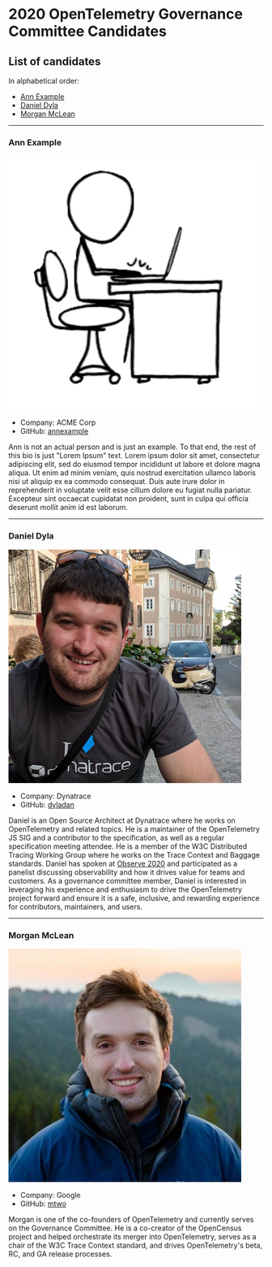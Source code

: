 # 2020 OpenTelemetry Governance Committee Candidates

## List of candidates

In alphabetical order:

- [Ann Example](#Ann-Example)
- [Daniel Dyla](#Daniel-Dyla)
- [Morgan McLean](#Morgan-McLean)

---

### Ann Example

![Ann Example](static/ann-example.png)

- Company: ACME Corp
- GitHub: [annexample](https://github.com/annexample)

Ann is not an actual person and is just an example. To that end, the rest of
this bio is just "Lorem Ipsum" text. Lorem ipsum dolor sit amet, consectetur
adipiscing elit, sed do eiusmod tempor incididunt ut labore et dolore magna
aliqua. Ut enim ad minim veniam, quis nostrud exercitation ullamco laboris nisi
ut aliquip ex ea commodo consequat.  Duis aute irure dolor in reprehenderit in
voluptate velit esse cillum dolore eu fugiat nulla pariatur. Excepteur sint
occaecat cupidatat non proident, sunt in culpa qui officia deserunt mollit anim
id est laborum.

---

### Daniel Dyla

![Daniel Dyla](static/daniel-dyla.jpg)

- Company: Dynatrace
- GitHub: [dyladan](https://github.com/dyladan)

Daniel is an Open Source Architect at Dynatrace where he works on OpenTelemetry and related topics. He is a maintainer of the OpenTelemetry JS SIG and a contributor to the specification, as well as a regular specification meeting attendee. He is a member of the W3C Distributed Tracing Working Group where he works on the Trace Context and Baggage standards. Daniel has spoken at [Observe 2020](https://observe2020.io/) and participated as a panelist discussing observability and how it drives value for teams and customers. As a governance committee member, Daniel is interested in leveraging his experience and enthusiasm to drive the OpenTelemetry project forward and ensure it is a safe, inclusive, and rewarding experience for contributors, maintainers, and users.

---

### Morgan McLean

![Morgan McLean](static/morgan-mclean.png)

- Company: Google
- GitHub: [mtwo](https://github.com/mtwo)

Morgan is one of the co-founders of OpenTelemetry and currently serves on the
Governance Committee. He is a co-creator of the OpenCensus project and
helped orchestrate its merger into OpenTelemetry, serves as a chair
of the W3C Trace Context standard, and drives OpenTelemetry's beta, RC, and
GA release processes.
